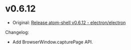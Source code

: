 # v0.6.12

* Original: [Release atom-shell v0.6.12 - electron/electron](https://github.com/electron/electron/releases/tag/v0.6.12)

Changelog:

* Add BrowserWindow.capturePage API.
